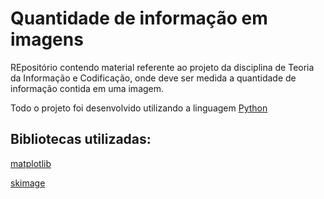 # Quantidade de informação em imagens
REpositório contendo material referente ao projeto da disciplina de Teoria da Informação e Codificação, onde deve ser medida a quantidade de informação contida em uma imagem.

Todo o projeto foi desenvolvido utilizando a linguagem [Python](https://www.python.org)

## Bibliotecas utilizadas:

  [matplotlib](https://matplotlib.org)

  [skimage](http://scikit-image.org)
